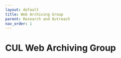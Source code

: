 ```yaml
---
layout: default
title: Web Archiving Group
parent: Research and Outreach
nav_order: 1
---
```


# CUL Web Archiving Group